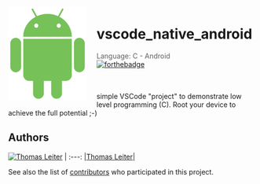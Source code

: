 <img src="https://github.com/tomLadder/vscode_native_android/blob/master/img/android.png" align="left" width="160px" height="192px"/>
<img align="left" width="0" height="192px" hspace="10"/>

# vscode_native_android
> Language: C - Android<br>
[![forthebadge](https://forthebadge.com/images/badges/oooo-kill-em.svg)](http://forthebadge.com)

</br>
</br>
simple VSCode "project" to demonstrate low level programming (C). Root your device to achieve the full potential ;-)
<br>

## Authors

[<img alt="Thomas Leiter" src="https://avatars3.githubusercontent.com/u/20393156?s=400&u=ae0a43de5d81d58a698abffe4e2ede024f2b6700&v=4" width="117">](https://github.com/tomLadder) |
:---:
|[Thomas Leiter](https://github.com/tomLadder)|


See also the list of [contributors](https://github.com/tomLadder/vscode_native_android/contributors) who participated in this project.